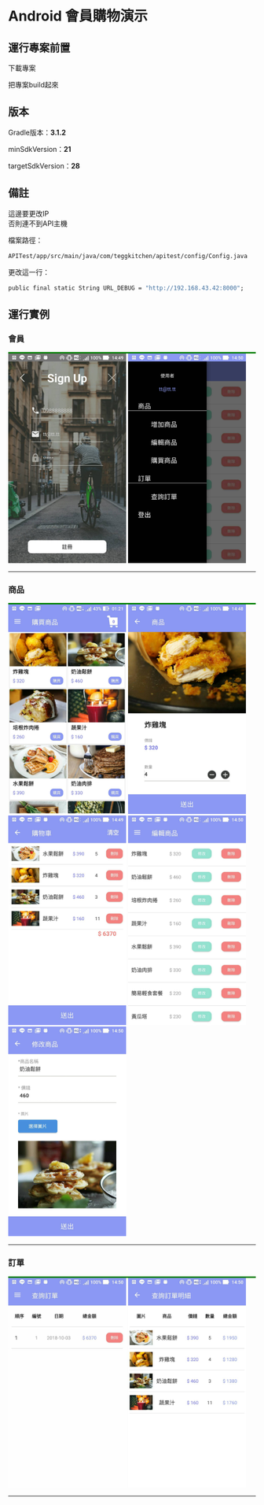# Android 會員購物演示



## 運行專案前置

下載專案

把專案build起來

## 版本

Gradle版本：**3.1.2**

minSdkVersion：**21**

targetSdkVersion：**28**

## 備註

這邊要更改IP
</br>
否則連不到API主機

檔案路徑：
```cmd
APITest/app/src/main/java/com/teggkitchen/apitest/config/Config.java 
```

更改這一行：
```cmd
public final static String URL_DEBUG = "http://192.168.43.42:8000";
```

## 運行實例

### 會員
<div style="border-top: 3px solid green; width: 100%;" />
<img src="https://github.com/teggkitchen/APITest/blob/master/temp/1.jpg" alt="會員" width="240" height="426" />
<img src="https://github.com/teggkitchen/APITest/blob/master/temp/2.jpg" alt="會員" width="240" height="426" />
<hr>

### 商品
<div style="border-top: 3px solid green; width: 100%;" />
<img src="https://github.com/teggkitchen/APITest/blob/master/temp/3.jpg" alt="商品" width="240" height="426" />
<img src="https://github.com/teggkitchen/APITest/blob/master/temp/4.jpg" alt="商品" width="240" height="426" />
<img src="https://github.com/teggkitchen/APITest/blob/master/temp/5.jpg" alt="商品" width="240" height="426" />
<img src="https://github.com/teggkitchen/APITest/blob/master/temp/6.jpg" alt="商品" width="240" height="426" />
<img src="https://github.com/teggkitchen/APITest/blob/master/temp/7.jpg" alt="訂單" width="240" height="426" />
<hr>

### 訂單
<div style="border-top: 3px solid green; width: 100%;" />
<img src="https://github.com/teggkitchen/APITest/blob/master/temp/8.jpg" alt="訂單" width="240" height="426" />
<img src="https://github.com/teggkitchen/APITest/blob/master/temp/9.jpg" alt="訂單" width="240" height="426" />
<hr>
